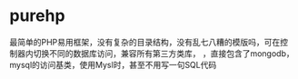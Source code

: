 # purehp
最简单的PHP易用框架，没有复杂的目录结构，没有乱七八糟的模版吗，可在控制器内切换不同的数据库访问，兼容所有第三方类库，
，直接包含了mongodb，mysql的访问基类，使用Mysl时，甚至不用写一句SQL代码
